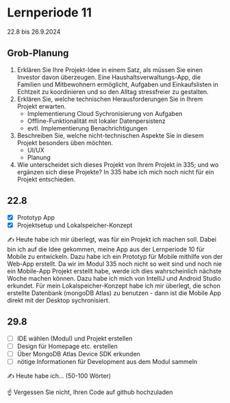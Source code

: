 # Lernperiode 11

22.8 bis 26.9.2024

## Grob-Planung

1. Erklären Sie Ihre Projekt-Idee in einem Satz, als müssen Sie einen Investor davon überzeugen.
   Eine Haushaltsverwaltungs-App, die Familien und Mitbewohnern ermöglicht, Aufgaben und Einkaufslisten in Echtzeit zu koordinieren und so den Alltag stressfreier zu gestalten.
2. Erklären Sie, welche technischen Herausforderungen Sie in Ihrem Projekt erwarten.
   - Implementierung Cloud Sychronisierung von Aufgaben
   - Offline-Funktionalität mit lokaler Datenpersistenz
   - evtl. Implementierung Benachrichtigungen
3. Beschreiben Sie, welche nicht-technischen Aspekte Sie in diesem Projekt besonders üben möchten.
   - UI/UX
   - Planung
4. Wie unterscheidet sich dieses Projekt von Ihrem Projekt in 335; und wo ergänzen sich diese Projekte?
   In 335 habe ich mich noch nicht für ein Projekt entschieden.

## 22.8

- [x] Prototyp App
- [x] Projektsetup und Lokalspeicher-Konzept

✍️ Heute habe ich mir überlegt, was für ein Projekt ich machen soll. Dabei bin ich auf die Idee gekommen, meine App aus der Lernperiode 10 für Mobile zu entwickeln. Dazu habe ich ein Prototyp für Mobile mithilfe von der Web-App erstellt. Da wir im Modul 335 noch nicht so weit sind und noch nie ein Mobile-App Projekt erstellt habe, werde ich dies wahrscheinlich nächste Woche machen können. Dazu habe ich mich von IntelliJ und Android Studio erkundet. Für mein Lokalspeicher-Konzept habe ich mir überlegt, die schon erstellte Datenbank (mongoDB Atlas) zu benutzen - dann ist die Mobile App direkt mit der Desktop sychronisiert.

## 29.8

- [ ] IDE wählen (Modul) und Projekt erstellen
- [ ] Design für Homepage etc. erstellen
- [ ] Über MongoDB Atlas Device SDK erkunden
- [ ] nötige Informationen für Development aus dem Modul sammeln

✍️ Heute habe ich... (50-100 Wörter)

☝️ Vergessen Sie nicht, Ihren Code auf github hochzuladen
